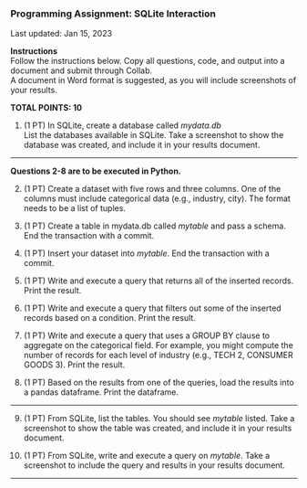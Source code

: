 ### Programming Assignment: SQLite Interaction
Last updated: Jan 15, 2023  

**Instructions**  
Follow the instructions below. Copy all questions, code, and output into a document and submit through Collab.  
A document in Word format is suggested, as you will include screenshots of your results.  

**TOTAL POINTS: 10**

1) (1 PT) In SQLite, create a database called *mydata.db*    
List the databases available in SQLite. Take a screenshot to show the database was created, and include it in your results document.

---  

**Questions 2-8 are to be executed in Python.**  

2) (1 PT) Create a dataset with five rows and three columns. One of the columns must include categorical data (e.g., industry, city).
The format needs to be a list of tuples.

3) (1 PT) Create a table in mydata.db called *mytable* and pass a schema.  End the transaction with a commit.

4) (1 PT) Insert your dataset into *mytable*. End the transaction with a commit.

5) (1 PT) Write and execute a query that returns all of the inserted records. Print the result.

6) (1 PT) Write and execute a query that filters out some of the inserted records based on a condition. Print the result.

7) (1 PT) Write and execute a query that uses a GROUP BY clause to aggregate on the categorical field. For example, you might compute the number of records
          for each level of industry (e.g., TECH  2, CONSUMER GOODS 3). Print the result.

8) (1 PT) Based on the results from one of the queries, load the results into a pandas dataframe. Print the dataframe.

---  

9) (1 PT) From SQLite, list the tables. You should see *mytable* listed. Take a screenshot to show the table was created, and include it in your results document.

10) (1 PT) From SQLite, write and execute a query on *mytable*. Take a screenshot to include the query and results in your results document.

---  
